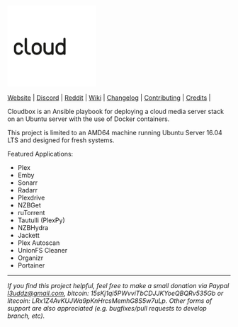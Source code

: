 <img src=".github/cb_logo_1.gif" loop=0 width="200" alt="Cloudbox">


[Website](https://cloudbox.rocks) |
[Discord](https://discord.gg/xmNYmSJ) |
[Reddit](https://reddit.com/r/Cloudbox) |
[Wiki](https://github.com/Cloudbox/Cloudbox/wiki) |
[Changelog](CHANGELOG.md) |
[Contributing](CONTRIBUTING.md) |
[Credits](CREDITS.md) |


Cloudbox is an Ansible playbook for deploying a cloud media server stack on an Ubuntu server with the use of Docker containers.

This project is limited to an AMD64 machine running Ubuntu Server 16.04 LTS and designed for fresh systems.


Featured Applications:
- Plex
- Emby
- Sonarr
- Radarr
- Plexdrive
- NZBGet
- ruTorrent
- Tautulli (PlexPy)
- NZBHydra
- Jackett
- Plex Autoscan
- UnionFS Cleaner
- Organizr
- Portainer




***

_If you find this project helpful, feel free to make a small donation via Paypal [l3uddz@gmail.com](https://www.paypal.me/l3uddz), bitcoin: 15sKj1qi5PWvviTbCDJJKYoeQBQRv535Gb or litecoin: LRx1Z4AvKUJWa9pKnHrcsMemhG8S5w7uLp. Other forms of support are also appreciated (e.g. bugfixes/pull requests to develop branch, etc)._

